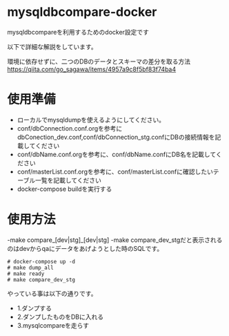 
# mysqldbcompare-docker
mysqldbcompareを利用するためのdocker設定です

以下で詳細な解説をしています。

環境に依存せずに、二つのDBのデータとスキーマの差分を取る方法
https://qiita.com/go_sagawa/items/4957a9c8f5bf83f74ba4

# 使用準備

- ローカルでmysqldumpを使えるようにしてください。
- conf/dbConnection.conf.orgを参考にdbConection_dev.conf,conf/dbConnection_stg.confにDBの接続情報を記載してください
- conf/dbName.conf.orgを参考に、conf/dbName.confにDB名を記載してください
- conf/masterList.conf.orgを参考に、conf/masterList.confに確認したいテーブル一覧を記載してください
- docker-compose buildを実行する

# 使用方法

-make compare_[dev|stg]_[dev|stg]
-make compare_dev_stgだと表示されるのはdevからqaにデータをあげようとした時のSQLです。

```
# docker-compose up -d
# make dump_all
# make ready
# make compare_dev_stg
```

やっている事は以下の通りです。
- 1.ダンプする
- 2.ダンプしたものをDBに入れる
- 3.mysqlcompareを走らす
